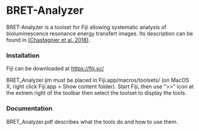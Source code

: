 # BRET-Analyzer

BRET-Analyzer is a toolset for Fiji allowing systematic analysis of bioluminescence resonance energy transfert images. Its description can be found in [(Chastagnier et al. 2018)](https://www.frontiersin.org/articles/10.3389/fncom.2017.00118/full).

### Installation

Fiji can be downloaded at https://fiji.sc/

BRET_Analyzer.ijm must be placed in Fiji.app/macros/toolsets/ (on MacOS X, right click Fiji.app > Show content folder). Start Fiji, then use ">>" icon at the extrem right of the toolbar then select the toolset to display the tools.

### Documentation

BRET_Analyzer.pdf describes what the tools do and how to use them.
